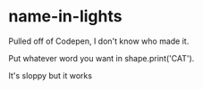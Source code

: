 # name-in-lights
Pulled off of Codepen, I don't know who made it. 

Put whatever word you want in shape.print('CAT').

It's sloppy but it works
